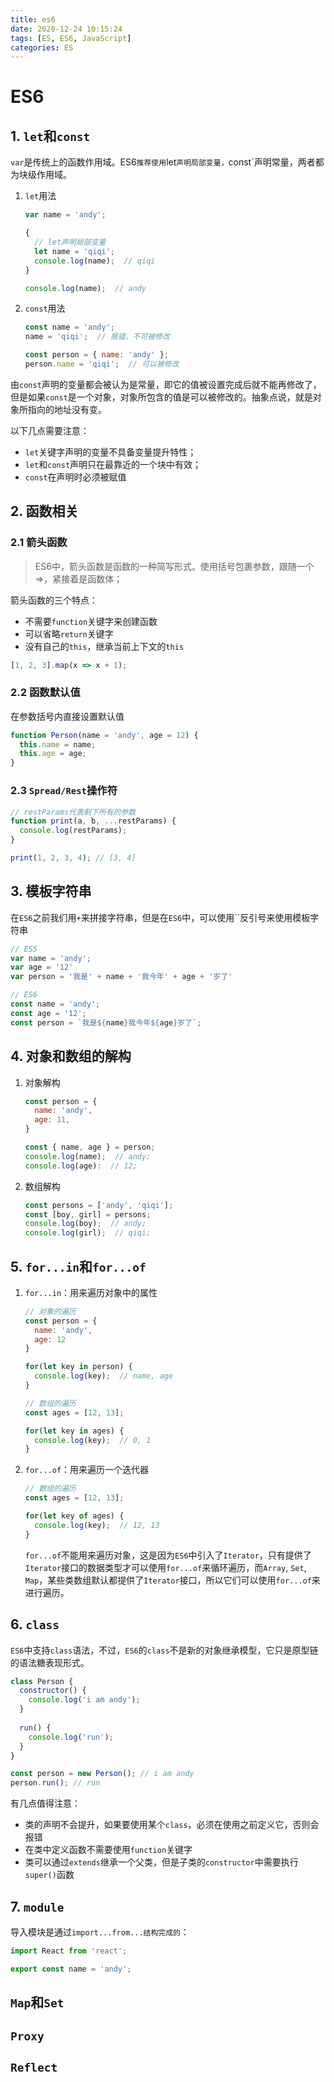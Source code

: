 ```yaml
---
title: es6
date: 2020-12-24 10:15:24
tags: [ES, ES6, JavaScript]
categories: ES
---
```


# ES6

## 1. `let`和`const`	

`var`是传统上的函数作用域。ES6`推荐使用`let`声明局部变量，`const`声明常量，两者都为块级作用域。

1.  `let`用法

    ```javascript
    var name = 'andy';
    
    {
      // let声明局部变量
      let name = 'qiqi';
      console.log(name);  // qiqi
    }
    
    console.log(name);  // andy
    ```

2.  `const`用法

    ```javascript
    const name = 'andy';
    name = 'qiqi';  // 报错，不可被修改
    
    const person = { name: 'andy' };
    person.name = 'qiqi';  // 可以被修改
    ```

由`const`声明的变量都会被认为是常量，即它的值被设置完成后就不能再修改了，但是如果`const`是一个对象，对象所包含的值是可以被修改的。抽象点说，就是对象所指向的地址没有变。

以下几点需要注意：

-   `let`关键字声明的变量不具备变量提升特性；
-   `let`和`const`声明只在最靠近的一个块中有效；
-   `const`在声明时必须被赋值

## 2. 函数相关

### 2.1 箭头函数

>   ES6中，箭头函数是函数的一种简写形式。使用括号包裹参数，跟随一个 =>，紧接着是函数体；

箭头函数的三个特点：

-   不需要`function`关键字来创建函数
-   可以省略`return`关键字
-   没有自己的`this`，继承当前上下文的`this`

```javascript
[1, 2, 3].map(x => x + 1);
```

### 2.2 函数默认值

在参数括号内直接设置默认值

```javascript
function Person(name = 'andy', age = 12) {
  this.name = name;
  this.age = age;
}
```

### 2.3 `Spread/Rest`操作符

```javascript
// restParams代表剩下所有的参数
function print(a, b, ...restParams) {
  console.log(restParams);
}

print(1, 2, 3, 4); // [3, 4]
```

## 3. 模板字符串

在`ES6`之前我们用`+`来拼接字符串，但是在`ES6`中，可以使用``反引号来使用模板字符串

```javascript
// ES5
var name = 'andy';
var age = '12'
var person = '我是' + name + '我今年' + age + '岁了'

// ES6
const name = 'andy';
const age = '12';
const person = `我是${name}我今年${age}岁了`;
```

## 4. 对象和数组的解构

1.  对象解构

    ```javascript
    const person = {
      name: 'andy',
      age: 11,
    }
    
    const { name, age } = person;
    console.log(name);  // andy;
    console.log(age):  // 12;
    ```

2.  数组解构

    ```javascript
    const persons = ['andy', 'qiqi'];
    const [boy, girl] = persons;
    console.log(boy);  // andy;
    console.log(girl);  // qiqi;
    ```

## 5. `for...in`和`for...of`

1.  `for...in`：用来遍历对象中的属性

    ```javascript
    // 对象的遍历
    const person = {
      name: 'andy',
      age: 12
    }
    
    for(let key in person) {
      console.log(key);  // name, age
    }
    
    // 数组的遍历
    const ages = [12, 13];
    
    for(let key in ages) {
      console.log(key);  // 0, 1
    }
    ```

2.  `for...of`：用来遍历一个迭代器

    ```javascript
    // 数组的遍历
    const ages = [12, 13];
    
    for(let key of ages) {
      console.log(key);  // 12, 13
    }
    ```

    `for...of`不能用来遍历对象，这是因为`ES6`中引入了`Iterator`，只有提供了`Iterator`接口的数据类型才可以使用`for...of`来循环遍历，而`Array`, `Set`, `Map`，某些类数组默认都提供了`Iterator`接口，所以它们可以使用`for...of`来进行遍历。

## 6. `class`

`ES6`中支持`class`语法，不过，`ES6`的`class`不是新的对象继承模型，它只是原型链的语法糖表现形式。

```javascript
class Person {
  constructor() {
    console.log('i am andy');
  }
  
  run() {
    console.log('run');
  }
}

const person = new Person(); // i am andy
person.run(); // run
```

有几点值得注意：

-   类的声明不会提升，如果要使用某个`class`，必须在使用之前定义它，否则会报错
-   在类中定义函数不需要使用`function`关键字
-   类可以通过`extends`继承一个父类，但是子类的`constructor`中需要执行`super()`函数

## 7. `module`

导入模块是通过`import...from...结构完成的`：

```javascript
import React from 'react';

export const name = 'andy';
```



## `Map`和`Set`



## `Proxy`



## `Reflect`

<!-- more -->


